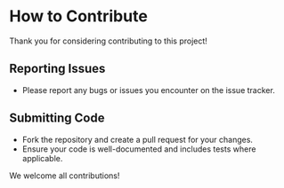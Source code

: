 # How to Contribute

Thank you for considering contributing to this project!

## Reporting Issues
* Please report any bugs or issues you encounter on the issue tracker.

## Submitting Code
* Fork the repository and create a pull request for your changes.
* Ensure your code is well-documented and includes tests where applicable.

We welcome all contributions!